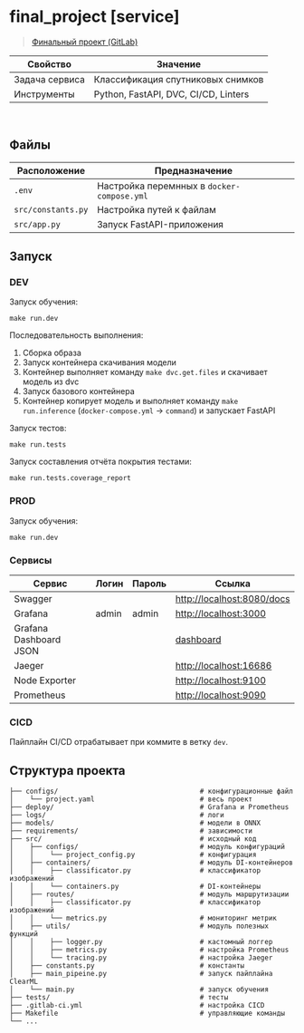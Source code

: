 # final_project [service]

> [Финальный проект (GitLab)](https://gitlab.deepschool.ru/dl-deploy2/lectures/-/tree/main/big-hw)

Свойство | Значение
-|-
Задача сервиса | Классификация спутниковых снимков
Инструменты | Python, FastAPI, DVC, CI/CD, Linters

<br>

## Файлы

Расположение | Предназначение
-|-
`.env` | Настройка перемнных в `docker-compose.yml`
`src/constants.py` | Настройка путей к файлам
`src/app.py` | Запуск FastAPI-приложения

## Запуск

### DEV

Запуск обучения:
```
make run.dev
```
Последовательность выполнения:
1. Сборка образа
2. Запуск контейнера скачивания модели
3. Контейнер выполняет команду `make dvc.get.files` и скачивает модель из dvc
4. Запуск базового контейнера
5. Контейнер копирует модель и выполняет команду `make run.inference` (`docker-compose.yml` -> `command`) и запускает FastAPI

Запуск тестов:
```
make run.tests
```
Запуск составления отчёта покрытия тестами:
```
make run.tests.coverage_report
```

### PROD

Запуск обучения:
```
make run.dev
```

### Сервисы

Сервис | Логин | Пароль | Ссылка
-|-|-|-
Swagger | | | [http://localhost:8080/docs](http://localhost:8080/docs)
Grafana | admin | admin | [http://localhost:3000](http://localhost:3000)
Grafana Dashboard JSON | | | [dashboard](deploy\grafana\provisioning\dashboards\docker_host.json)
Jaeger | | | [http://localhost:16686](http://localhost:16686)
Node Exporter | | | [http://localhost:9100](http://localhost:9100)
Prometheus | | | [http://localhost:9090](http://localhost:9090)

### CICD

Пайплайн CI/CD отрабатывает при коммите в ветку `dev`.

## Структура проекта

```
├── configs/                                   # конфигурационные файл
│    └── project.yaml                          # весь проект
├── deploy/                                    # Grafana и Prometheus
├── logs/                                      # логи
├── models/                                    # модели в ONNX
├── requirements/                              # зависимости
├── src/                                       # исходный код
│    ├── configs/                              # модуль конфигураций
│    │    └── project_config.py                # конфигурация
│    ├── containers/                           # модуль DI-контейнеров
│    │    ├── classificator.py                 # классификатор изображений
│    │    └── containers.py                    # DI-контейнеры
│    ├── routes/                               # модуль маршрутизации
│    │    ├── classificator.py                 # классификатор изображений
│    │    └── metrics.py                       # мониторинг метрик
│    ├── utils/                                # модуль полезных функций
│    │    ├── logger.py                        # кастомный логгер
│    │    ├── metrics.py                       # настройка Prometheus
│    │    └── tracing.py                       # настройка Jaeger
│    ├── constants.py                          # константы
│    ├── main_pipeine.py                       # запуск пайплайна ClearML
│    └── main.py                               # запуск обучения
├── tests/                                     # тесты
├── .gitlab-ci.yml                             # настройка CICD
├── Makefile                                   # управляющие команды
└── ...
```
